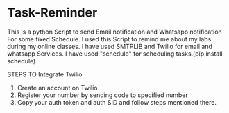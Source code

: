 # Task-Reminder

This is a python Script to send Email notification and Whatsapp notification For some fixed Schedule. I used this Script to remind me about my labs during my online classes. I have used SMTPLIB and Twilio for email and whatsapp Services. I have used "schedule" for scheduling tasks.(pip install schedule)

STEPS TO Integrate Twilio 
1. Create an account on Twilio 
2. Register your number by sending code to specified number 
3. Copy your auth token and auth SID and follow steps mentioned there.
